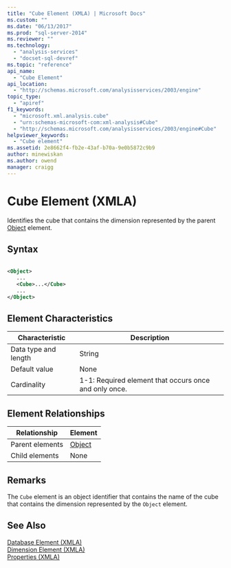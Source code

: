 ```yaml
---
title: "Cube Element (XMLA) | Microsoft Docs"
ms.custom: ""
ms.date: "06/13/2017"
ms.prod: "sql-server-2014"
ms.reviewer: ""
ms.technology: 
  - "analysis-services"
  - "docset-sql-devref"
ms.topic: "reference"
api_name: 
  - "Cube Element"
api_location: 
  - "http://schemas.microsoft.com/analysisservices/2003/engine"
topic_type: 
  - "apiref"
f1_keywords: 
  - "microsoft.xml.analysis.cube"
  - "urn:schemas-microsoft-com:xml-analysis#Cube"
  - "http://schemas.microsoft.com/analysisservices/2003/engine#Cube"
helpviewer_keywords: 
  - "Cube element"
ms.assetid: 2e8662f4-fb2e-43af-b70a-9e0b5872c9b9
author: minewiskan
ms.author: owend
manager: craigg
---
```

# Cube Element (XMLA)
  Identifies the cube that contains the dimension represented by the parent [Object](object-element-dimension-xmla.md) element.  
  
## Syntax  
  
```xml  
  
<Object>  
   ...  
   <Cube>...</Cube>  
   ...  
</Object>  
```  
  
## Element Characteristics  
  
|Characteristic|Description|  
|--------------------|-----------------|  
|Data type and length|String|  
|Default value|None|  
|Cardinality|1-1: Required element that occurs once and only once.|  
  
## Element Relationships  
  
|Relationship|Element|  
|------------------|-------------|  
|Parent elements|[Object](object-element-dimension-xmla.md)|  
|Child elements|None|  
  
## Remarks  
 The `Cube` element is an object identifier that contains the name of the cube that contains the dimension represented by the `Object` element.  
  
## See Also  
 [Database Element &#40;XMLA&#41;](database-element-xmla.md)   
 [Dimension Element &#40;XMLA&#41;](dimension-element-xmla.md)   
 [Properties &#40;XMLA&#41;](xml-elements-properties.md)  
  
  
